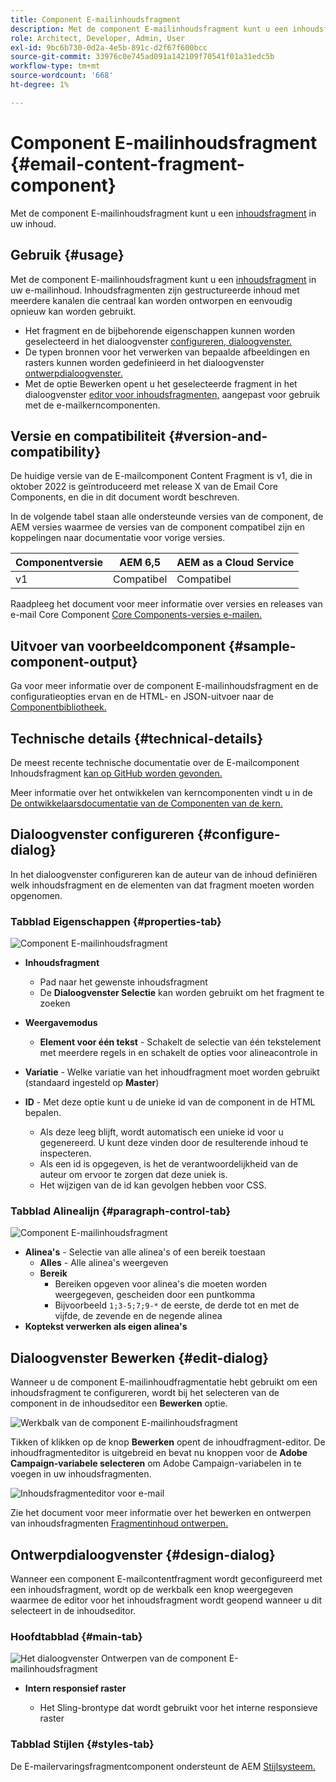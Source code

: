 ```yaml
---
title: Component E-mailinhoudsfragment
description: Met de component E-mailinhoudsfragment kunt u een inhoudsfragment in uw inhoud weergeven.
role: Architect, Developer, Admin, User
exl-id: 9bc6b730-0d2a-4e5b-891c-d2f67f600bcc
source-git-commit: 33976c0e745ad091a142109f70541f01a31edc5b
workflow-type: tm+mt
source-wordcount: '668'
ht-degree: 1%

---
```



# Component E-mailinhoudsfragment {#email-content-fragment-component}

Met de component E-mailinhoudsfragment kunt u een [inhoudsfragment](https://experienceleague.adobe.com/docs/experience-manager-cloud-service/assets/content-fragments/content-fragments.html) in uw inhoud.

## Gebruik {#usage}

Met de component E-mailinhoudsfragment kunt u een [inhoudsfragment](https://experienceleague.adobe.com/docs/experience-manager-cloud-service/assets/content-fragments/content-fragments.html) in uw e-mailinhoud. Inhoudsfragmenten zijn gestructureerde inhoud met meerdere kanalen die centraal kan worden ontworpen en eenvoudig opnieuw kan worden gebruikt.

* Het fragment en de bijbehorende eigenschappen kunnen worden geselecteerd in het dialoogvenster [configureren, dialoogvenster.](#configure-dialog)
* De typen bronnen voor het verwerken van bepaalde afbeeldingen en rasters kunnen worden gedefinieerd in het dialoogvenster [ontwerpdialoogvenster.](#design-dialog)
* Met de optie Bewerken opent u het geselecteerde fragment in het dialoogvenster [editor voor inhoudsfragmenten,](#edit-dialog) aangepast voor gebruik met de e-mailkerncomponenten.

## Versie en compatibiliteit {#version-and-compatibility}

De huidige versie van de E-mailcomponent Content Fragment is v1, die in oktober 2022 is geïntroduceerd met release X van de Email Core Components, en die in dit document wordt beschreven.

In de volgende tabel staan alle ondersteunde versies van de component, de AEM versies waarmee de versies van de component compatibel zijn en koppelingen naar documentatie voor vorige versies.

| Componentversie | AEM 6,5 | AEM as a Cloud Service |
|---|---|---|
| v1 | Compatibel | Compatibel |

Raadpleeg het document voor meer informatie over versies en releases van e-mail Core Component [Core Components-versies e-mailen.](/help/email/versions.md)

## Uitvoer van voorbeeldcomponent {#sample-component-output}

Ga voor meer informatie over de component E-mailinhoudsfragment en de configuratieopties ervan en de HTML- en JSON-uitvoer naar de [Componentbibliotheek.](https://adobe.com/go/aem_cmp_library_email_cf)

## Technische details {#technical-details}

De meest recente technische documentatie over de E-mailcomponent Inhoudsfragment [kan op GitHub worden gevonden.](https://adobe.com/go/aem_cmp_tech_email_cf_v1)

Meer informatie over het ontwikkelen van kerncomponenten vindt u in de [De ontwikkelaarsdocumentatie van de Componenten van de kern.](/help/developing/overview.md)

## Dialoogvenster configureren {#configure-dialog}

In het dialoogvenster configureren kan de auteur van de inhoud definiëren welk inhoudsfragment en de elementen van dat fragment moeten worden opgenomen.

### Tabblad Eigenschappen {#properties-tab}

![Component E-mailinhoudsfragment](/help/email/assets/email-content-fragment-edit-properties.png)

* **Inhoudsfragment**

   * Pad naar het gewenste inhoudsfragment
   * De **Dialoogvenster Selectie** kan worden gebruikt om het fragment te zoeken

* **Weergavemodus**
   * **Element voor één tekst** - Schakelt de selectie van één tekstelement met meerdere regels in en schakelt de opties voor alineacontrole in
* **Variatie** - Welke variatie van het inhoudfragment moet worden gebruikt (standaard ingesteld op **Master**)

* **ID** - Met deze optie kunt u de unieke id van de component in de HTML bepalen.
   * Als deze leeg blijft, wordt automatisch een unieke id voor u gegenereerd. U kunt deze vinden door de resulterende inhoud te inspecteren.
   * Als een id is opgegeven, is het de verantwoordelijkheid van de auteur om ervoor te zorgen dat deze uniek is.
   * Het wijzigen van de id kan gevolgen hebben voor CSS.

### Tabblad Alinealijn {#paragraph-control-tab}

![Component E-mailinhoudsfragment](/help/assets/content-fragment-edit-paragraph.png)

* **Alinea&#39;s** - Selectie van alle alinea&#39;s of een bereik toestaan
   * **Alles** - Alle alinea&#39;s weergeven
   * **Bereik**
      * Bereiken opgeven voor alinea&#39;s die moeten worden weergegeven, gescheiden door een puntkomma
      * Bijvoorbeeld `1;3-5;7;9-*` de eerste, de derde tot en met de vijfde, de zevende en de negende alinea
* **Koptekst verwerken als eigen alinea&#39;s**

## Dialoogvenster Bewerken {#edit-dialog}

Wanneer u de component E-mailinhoudfragmentatie hebt gebruikt om een inhoudsfragment te configureren, wordt bij het selecteren van de component in de inhoudseditor een **Bewerken** optie.

![Werkbalk van de component E-mailinhoudsfragment](/help/email/assets/email-content-fragment-edit-toolbar.png)

Tikken of klikken op de knop **Bewerken** opent de inhoudfragment-editor. De inhoudfragmenteditor is uitgebreid en bevat nu knoppen voor de **Adobe Campaign-variabele selecteren** om Adobe Campaign-variabelen in te voegen in uw inhoudsfragmenten.

![Inhoudsfragmenteditor voor e-mail](/help/email/assets/email-content-fragment-editor.png)

Zie het document voor meer informatie over het bewerken en ontwerpen van inhoudsfragmenten [Fragmentinhoud ontwerpen.](https://experienceleague.adobe.com/docs/experience-manager-cloud-service/content/assets/content-fragments/content-fragments-variations.html)

## Ontwerpdialoogvenster {#design-dialog}

Wanneer een component E-mailcontentfragment wordt geconfigureerd met een inhoudsfragment, wordt op de werkbalk een knop weergegeven waarmee de editor voor het inhoudsfragment wordt geopend wanneer u dit selecteert in de inhoudseditor.


### Hoofdtabblad {#main-tab}

![Het dialoogvenster Ontwerpen van de component E-mailinhoudsfragment](/help/email/assets/email-content-fragment-design.png)

* **Intern responsief raster**

   * Het Sling-brontype dat wordt gebruikt voor het interne responsieve raster

### Tabblad Stijlen {#styles-tab}

De E-mailervaringsfragmentcomponent ondersteunt de AEM [Stijlsysteem.](/help/get-started/authoring.md#component-styling)
